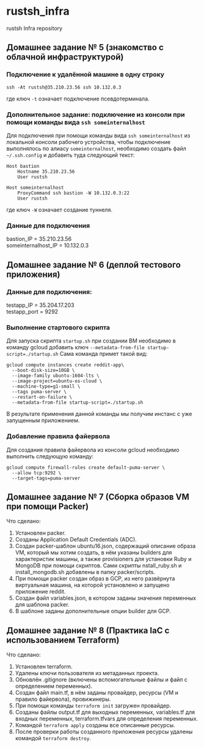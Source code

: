 # rustsh_infra
rustsh Infra repository

## Домашнее задание № 5 (знакомство с облачной инфраструктурой)

### Подключение к удалённой машине в одну строку
```
ssh -At rustsh@35.210.23.56 ssh 10.132.0.3
```
где ключ `-t` означает подключение псевдотерминала.

### Дополнительное задание: подключение из консоли при помощи команды вида `ssh someinternalhost` 
Для подключения при помощи команды вида `ssh someinternalhost` из локальной консоли рабочего устройства, чтобы подключение выполнялось по алиасу `someinternalhost`, необходимо создать файл `~/.ssh.config` и добавить туда следующий текст:
```
Host bastion
	Hostname 35.210.23.56
	User rustsh
	
Host someinternalhost
	ProxyCommand ssh bastion -W 10.132.0.3:22
	User rustsh
```
где ключ `-W` означает создание туннеля.

### Данные для подключения
bastion_IP = 35.210.23.56  
someinternalhost_IP = 10.132.0.3

## Домашнее задание № 6 (деплой тестового приложения)

### Данные для подключения:
testapp_IP = 35.204.17.203  
testapp_port = 9292

### Выполнение стартового скрипта
Для запуска скрипта `startup.sh` при создании ВМ необходимо в команду gcloud добавить ключ `--metadata-from-file startup-script=./startup.sh`
Сама команда примет такой вид:
```
gcloud compute instances create reddit-app\
  --boot-disk-size=10GB \
  --image-family ubuntu-1604-lts \
  --image-project=ubuntu-os-cloud \
  --machine-type=g1-small \
  --tags puma-server \
  --restart-on-failure \
  --metadata-from-file startup-script=./startup.sh
```
В результате применения данной команды мы получим инстанс с уже запущенным приложением.

### Добавление правила файервола
Для создания правила файервола из консоли gcloud необходимо выполнить следующую команду:
```
gcloud compute firewall-rules create default-puma-server \
  --allow tcp:9292 \
  --target-tags=puma-server
```

## Домашнее задание № 7 (Сборка образов VM  при помощи Packer)

Что сделано:
1. Установлен packer.
2. Созданы Application Default Credentials (ADC).
3. Создан packer-шаблон ubuntu16.json, содержащий описание образа VM, который мы хотим создать, в нём указаны builders для характеристик машины, а также provisioners для установки Ruby и MongoDB при помощи скриптов. Сами скрипты nstall_ruby.sh и install_mongodb.sh добавлены в папку packer/scripts.
4. При помощи packer создан образ в GCP, из него развёрнута виртуальная машина, на которой установлено и запущено приложение reddit.
5. Создан файл variables.json, в котором заданы значения переменных для шаблона packer.
6. В шаблоне заданы дополнительные опции builder для GCP.

## Домашнее задание № 8 (Практика IaC  с использованием Terraform)

Что сделано:
1. Установлен terraform.
2. Удалены ключи пользователя из метаданных проекта.
3. Обновлён .gitignore (включены вспомогательные файлы и файл с определением переменных).
4. Создан файл main.tf, в нём заданы провайдер, ресурсы (VM и правило файервола), провижинеры.
5. При помощи команды `terraform init` загружен провайдер.
6. Созданы файлы output.tf для выходных переменных, variables.tf для входных переменных, terraform.tfvars для определения переменных.
7. Командой `terraform apply` созданы все описанные ресурсы.
8. После проверки работы созданного приложения ресурсы удалены командой `terraform destroy`.